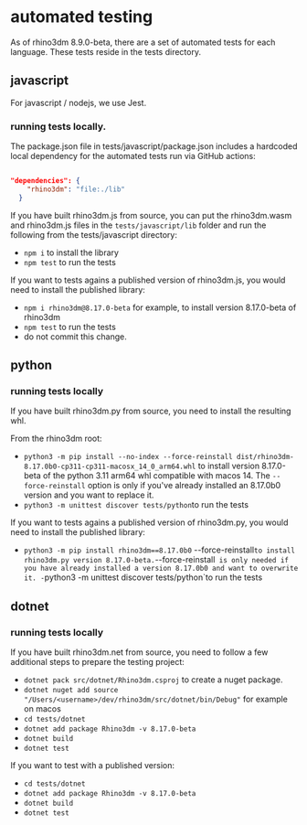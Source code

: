 # automated testing

As of rhino3dm 8.9.0-beta, there are a set of automated tests for each language. These tests reside in the tests directory.

## javascript

For javascript / nodejs, we use Jest.

### running tests locally. 

The package.json file in tests/javascript/package.json includes a hardcoded local dependency for the automated tests run via GitHub actions:

``` json

"dependencies": {
    "rhino3dm": "file:./lib"
  }

```

If you have built rhino3dm.js from source, you can put the rhino3dm.wasm and rhino3dm.js files in the `tests/javascript/lib` folder and run the following from the tests/javascript directory:

- `npm i` to install the library
- `npm test` to run the tests

If you want to tests agains a published version of rhino3dm.js, you would need to install the published library:

- `npm i rhino3dm@8.17.0-beta` for example, to install version 8.17.0-beta of rhino3dm
- `npm test` to run the tests
- do not commit this change.

## python

### running tests locally

If you have built rhino3dm.py from source, you need to install the resulting whl.

From the rhino3dm root:

- `python3 -m pip install --no-index --force-reinstall dist/rhino3dm-8.17.0b0-cp311-cp311-macosx_14_0_arm64.whl` to install version 8.17.0-beta of the python 3.11 arm64 whl compatible with macos 14. The `--force-reinstall` option is only if you've already installed an 8.17.0b0 version and you want to replace it.
- `python3 -m unittest discover tests/python`to run the tests

If you want to tests agains a published version of rhino3dm.py, you would need to install the published library:
- `python3 -m pip install rhino3dm==8.17.0b0` --force-reinstall` to install rhino3dm.py version 8.17.0-beta. `--force-reinstall` is only needed if you have already installed a version 8.17.0b0 and want to overwrite it.
-`python3 -m unittest discover tests/python`to run the tests

## dotnet

### running tests locally

If you have built rhino3dm.net from source, you need to follow a few additional steps to prepare the testing project:

- `dotnet pack src/dotnet/Rhino3dm.csproj` to create a nuget package.
- `dotnet nuget add source "/Users/<username>/dev/rhino3dm/src/dotnet/bin/Debug"` for example on macos
- `cd tests/dotnet`
- `dotnet add package Rhino3dm -v 8.17.0-beta`
- `dotnet build`
- `dotnet test`

If you want to test with a published version:

- `cd tests/dotnet`
- `dotnet add package Rhino3dm -v 8.17.0-beta`
- `dotnet build`
- `dotnet test`

